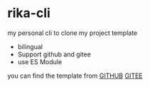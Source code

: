 # rika-cli

my personal cli to clone my project template

* bilingual
* Support github and gitee
* use ES Module

you can find the template from [GITHUB](https://github.com/orgs/rika-template/repositories) [GITEE](https://gitee.com/organizations/rika-template/projects)

